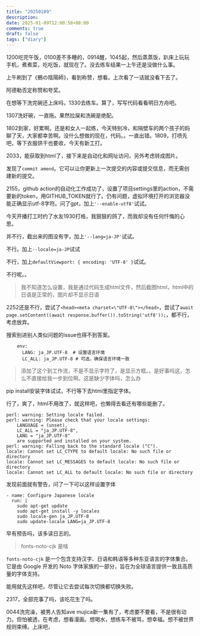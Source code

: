 ```yaml
---
title: "20250109"
description: 
date: 2025-01-09T12:00:58+08:00
comments: true
draft: false
tags: ["diary"]
---
```

1200吃完午饭，0100差不多睡的，0914醒，1045起，然后蒸蒸饭，趴床上玩玩手机，煮煮菜，吃吃饭，就现在了。没去练车结果一上午还是没做什么事。

上午刷到了《鵺の陰陽師》，看到称赞，想看。上次看了一话就没看下去了。

阿德勒否定称赞和夸奖。

在想等下洗完碗还上床吗，1330去练车。算了，写写代码看看明日方舟吧。

1307洗好碗，一直拖。果然拉屎和洗碗是绝配。 

1802到家，好累啊。还是和女人一起练，今天特别冷，和隔壁车的两个孩子的妈聊了天，大家都幸苦啊。没什么想做的现在，代码。。一直出错。1809，打喷先吧，等下衣服烘干也要收，今天有新工打。

2033，能获取到html了，接下来是自动化和网址访问，另外考虑转成图片。

发现了`commit amend`。它可以让你更新上一次提交的内容或提交信息，而无需创建新的提交。

2155，github action的自动化工作成功了，设置了项目settings里的action，不需要新的token，用GITHUB_TOKEN就行了。仍有问题，虚拟环境打开的浏览器没能正确显示utf-8字符。问了gpt，加上`'--enable-utf8'`试试。

今天开播打工时约了水友1930打格，我狠狠的鸽了，而我却没有任何忏悔的心思。

并不行，截出来的图没有字，加上`'--lang=ja-JP'`试试。

不行。加上`--locale=ja-JP`试试

不行，加上`defaultViewport: {
      encoding: 'UTF-8'
    }`试试。

不行呢。。

>我不知道怎么设置，我是通过代码生成html文件，然后截图html，html中的日语是正常的，图片却不显示日语

2252还是不行，尝试了`<head><meta charset=\"UTF-8\"></head>`，尝试了`await page.setContent((await response.buffer()).toString('utf8'));`，都不行，考虑放弃。

搜索别进别人类似问题的issue也得不到答案。

```
    env:
      LANG: ja_JP.UTF-8  # 设置语言环境
      LC_ALL: ja_JP.UTF-8 # 可选，确保语言环境一致
```
>添加了这个到工作流，不是不显示字符了，是显示方框。。是好事吗这，怎么不直接给我一步到位啊。这是缺少字体吗，怎么办

pip install安装字体试试，不行等下去html里指定字体。

行了，爽了，html不用改了，就这样吧，也懒得去看还有哪些能删了。

```
perl: warning: Setting locale failed.
perl: warning: Please check that your locale settings:
	LANGUAGE = (unset),
	LC_ALL = "ja_JP.UTF-8",
	LANG = "ja_JP.UTF-8"
    are supported and installed on your system.
perl: warning: Falling back to the standard locale ("C").
locale: Cannot set LC_CTYPE to default locale: No such file or directory
locale: Cannot set LC_MESSAGES to default locale: No such file or directory
locale: Cannot set LC_ALL to default locale: No such file or directory 
```
发现前面就有警告，问了一下可以这样设置字体
```
- name: Configure Japanese locale
  run: |
    sudo apt-get update
    sudo apt-get install -y locales
    sudo locale-gen ja_JP.UTF-8
    sudo update-locale LANG=ja_JP.UTF-8
```
早有预告吗，该多读日志的。

>fonts-noto-cjk 是啥

`fonts-noto-cjk` 是一个包含支持汉字、日语和韩语等多种东亚语言的字体集合。它是由 Google 开发的 Noto 字体家族的一部分，旨在为全球语言提供一致且高质量的字体支持。

能用就先这样吧，尽管让它去尝试每次切换都切换失败。

2317，全部完事了吗，该吃花生了吗。

0044洗完澡，被男人告知ave mujica新一集有了，考虑要不要看，不是很有动力。但怕被透，在考虑，想看漫画。想喝水，想练车不被骂，想幸福。想不被世界规则束缚。上床吧，